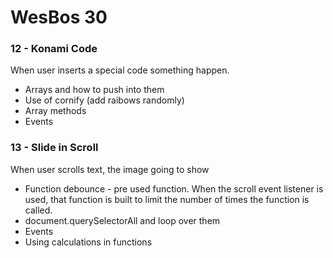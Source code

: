 # WesBos 30

### 12 - Konami Code

When user inserts a special code something happen.

* Arrays and how to push into them
* Use of cornify (add raibows randomly)
* Array methods
* Events

### 13 - Slide in Scroll

When user scrolls text, the image going to show

* Function debounce - pre used function. When the scroll event listener is used, that function is built to limit the number of times the function is called.
* document.querySelectorAll and loop over them
* Events
* Using calculations in functions
